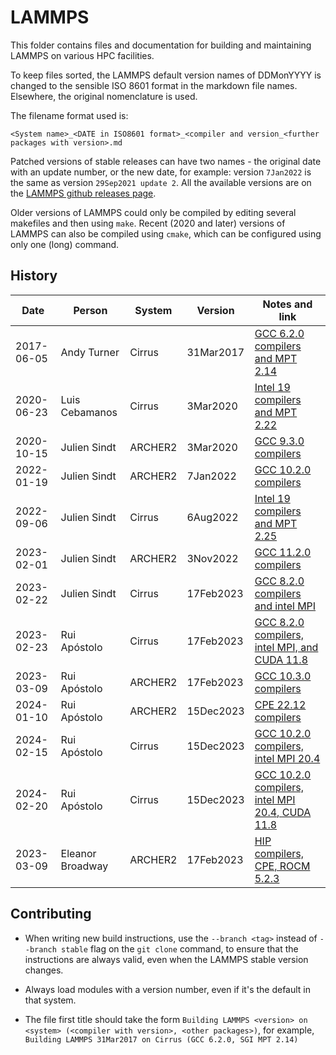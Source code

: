 LAMMPS
======

This folder contains files and documentation for building and maintaining LAMMPS on various HPC facilities.

To keep files sorted, the LAMMPS default version names of DDMonYYYY is changed to the sensible ISO 8601 format in the markdown file names.
Elsewhere, the original nomenclature is used.

The filename format used is:

`<System name>_<DATE in ISO8601 format>_<compiler and version_<further packages with version>.md`

Patched versions of stable releases can have two names - the original date with an update number, or the new date, for example:
version `7Jan2022` is the same as version `29Sep2021 update 2`.
All the available versions are on the [LAMMPS github releases page](https://github.com/lammps/lammps/releases).

Older versions of LAMMPS could only be compiled by editing several makefiles and then using `make`.
Recent (2020 and later) versions of LAMMPS can also be compiled using `cmake`, which can be configured using only one (long) command.

History
-------

| Date       | Person         | System   | Version   | Notes and link                                                                                   |
| ---------- | ------------   | -------- | --------- | --------------                                                                                   |
| 2017-06-05 | Andy Turner    | Cirrus   | 31Mar2017 | [GCC 6.2.0 compilers and MPT 2.14](Cirrus_2017-03-31_gcc620_mpt214.md)                           |
| 2020-06-23 | Luis Cebamanos | Cirrus   | 3Mar2020  | [Intel 19 compilers and MPT 2.22](Cirrus_2020-03-03_intel19_mpt222.md)                           |
| 2020-10-15 | Julien Sindt   | ARCHER2  | 3Mar2020  | [GCC 9.3.0 compilers](ARCHER2_2020-03-03_gcc930.md)                                              |
| 2022-01-19 | Julien Sindt   | ARCHER2  | 7Jan2022  | [GCC 10.2.0 compilers](ARCHER2_2022-01-07_gcc1020.md)                                            |
| 2022-09-06 | Julien Sindt   | Cirrus   | 6Aug2022  | [Intel 19 compilers and MPT 2.25](Cirrus_2022-08-06_intel19_mpt225.md)                           |
| 2023-02-01 | Julien Sindt   | ARCHER2  | 3Nov2022  | [GCC 11.2.0 compilers](ARCHER2_2022-11-03_gcc1120.md)                                            |
| 2023-02-22 | Julien Sindt   | Cirrus   | 17Feb2023 | [GCC 8.2.0 compilers and intel MPI](Cirrus_2023-02-17_gcc820_impi.md)                            |
| 2023-02-23 | Rui Apóstolo   | Cirrus   | 17Feb2023 | [GCC 8.2.0 compilers, intel MPI, and CUDA 11.8](Cirrus_2023-02-17_gcc820_impi_cuda118.md)        |
| 2023-03-09 | Rui Apóstolo   | ARCHER2  | 17Feb2023 | [GCC 10.3.0 compilers](ARCHER2_2023-02-17_gcc1030.md)                                            |
| 2024-01-10 | Rui Apóstolo   | ARCHER2  | 15Dec2023 | [CPE 22.12 compilers](ARCHER2_2023-12-15_cpe2212.md)                                             |
| 2024-02-15 | Rui Apóstolo   | Cirrus   | 15Dec2023 | [GCC 10.2.0 compilers, intel MPI 20.4](Cirrus_2023-12-15_gcc10.2_impi20.4.md)                    |
| 2024-02-20 | Rui Apóstolo   | Cirrus   | 15Dec2023 | [GCC 10.2.0 compilers, intel MPI 20.4, CUDA 11.8](Cirrus_2023-12-15_gcc10.2_impi20.4_cuda118.md) |
| 2023-03-09 | Eleanor Broadway  | ARCHER2  | 17Feb2023 | [HIP compilers, CPE, ROCM 5.2.3](ARCHER2_2023_09_23_cce15_rocm5.2.3.md)                |


Contributing
------------

* When writing new build instructions, use the `--branch <tag>` instead of `--branch stable` flag on the `git clone` command, to ensure that the instructions are always valid, even when the LAMMPS stable version changes.

* Always load modules with a version number, even if it's the default in that system.

* The file first title should take the form `Building LAMMPS <version> on <system> (<compiler with version>, <other packages>)`, for example, `Building LAMMPS 31Mar2017 on Cirrus (GCC 6.2.0, SGI MPT 2.14)`
